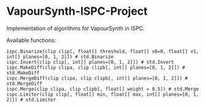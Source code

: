 # VapourSynth-ISPC-Project
Implementation of algorithms for VapourSynth in ISPC.

Available functions:
```
ispc.Binarize(clip clip[, float[] threshold, float[] v0=0, float[] v1, int[] planes=[0, 1, 2]]) # std.Binarize
ispc.Invert(clip clip[, int[] planes=[0, 1, 2]]) # std.Invert
ispc.MakeDiff(clip clipa, clip clipb[, int[] planes=[0, 1, 2]]) # std.MakeDiff
ispc.MergeDiff(clip clipa, clip clipb[, int[] planes=[0, 1, 2]]) # std.MergeDiff
ispc.Merge(clip clipa, clip clipb[, float[] weight = 0.5]) # std.Merge
ispc.Limiter(clip clip[, float[] min, float[] max, int[] planes=[0, 1, 2]]) # std.Limiter
```
